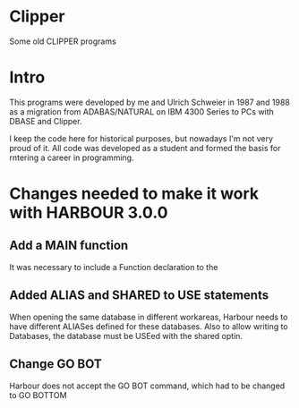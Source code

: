 # Clipper
Some old CLIPPER programs

# Intro
This programs were developed by me and Ulrich Schweier in 1987 and 1988
as a migration from ADABAS/NATURAL on IBM 4300 Series to PCs with DBASE and Clipper.

I keep the code here for historical purposes, but nowadays I'm not very proud of it.
All code was developed as a student and formed the basis for rntering a career in programming.

# Changes needed to make it work with HARBOUR 3.0.0
## Add a MAIN function
It was necessary to include a Function declaration to the

## Added ALIAS and SHARED to USE statements
When opening the same database in different workareas, Harbour needs to have different ALIASes defined for these databases. Also to allow writing to Databases, the database must be USEed with the shared optin. 

## Change GO BOT
Harbour does not accept the GO BOT command, which had to be changed to GO BOTTOM